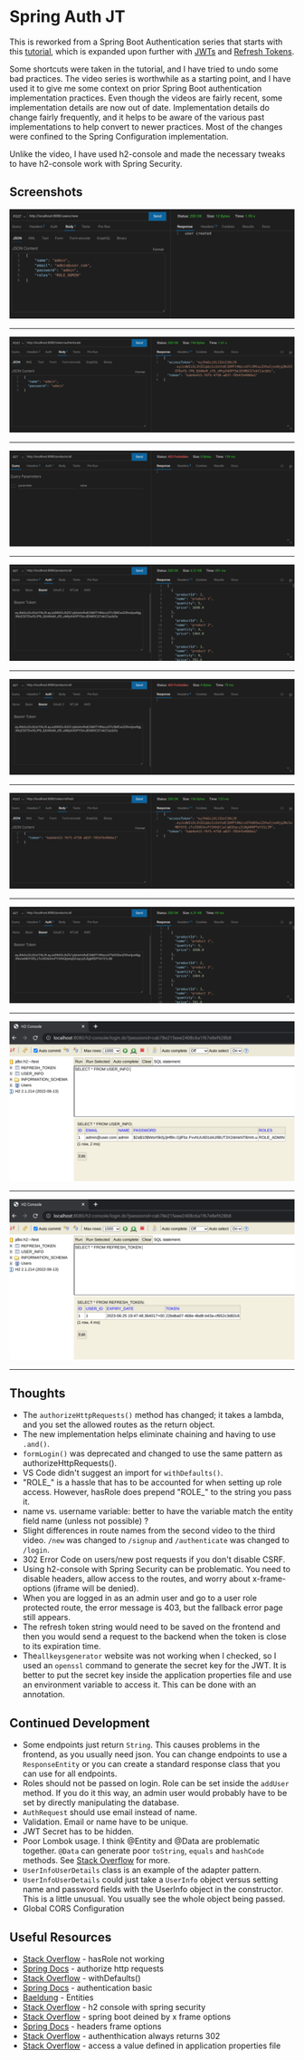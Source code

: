 # Spring Auth JT

This is reworked from a Spring Boot Authentication series that starts with this [tutorial](https://www.youtube.com/watch?v=R76S0tfv36w), which is expanded upon further with [JWTs](https://www.youtube.com/watch?v=NcLtLZqGu2M) and [Refresh Tokens](https://www.youtube.com/watch?v=Wp4h_wYXqmU).

Some shortcuts were taken in the tutorial, and I have tried to undo some bad practices. The video series is worthwhile as a starting point, and I have used it to give me some context on prior Spring Boot authentication implementation practices. Even though the videos are fairly recent, some implementation details are now out of date. Implementation details do change fairly frequently, and it helps to be aware of the various past implementations to help convert to newer practices. Most of the changes were confined to the Spring Configuration implementation.

Unlike the video, I have used h2-console and made the necessary tweaks to have h2-console work with Spring Security.

## Screenshots

![](screenshots/spring-auth-jt-1.png)

***

![](screenshots/spring-auth-jt-2.png)

***

![](screenshots/spring-auth-jt-3.png "Access Admin Protected Route with JWT")

***

![](screenshots/spring-auth-jt-4.png)

***

![](screenshots/spring-auth-jt-5.png "Denied after JWT expires")

***

![](screenshots/spring-auth-jt-6.png "Use token to get new access token")

***

![](screenshots/spring-auth-jt-7.png "Can access protected route again")

***

![](screenshots/spring-auth-jt-8.png "h2 console user info table")

***

![](screenshots/spring-auth-jt-9.png "h2 console refresh token table")

***

## Thoughts
 
- The `authorizeHttpRequests()` method has changed; it takes a lambda, and you set the allowed routes as the return object.
- The new implementation helps eliminate chaining and having to use `.and()`.   
- `formLogin()` was deprecated and changed to use the same pattern as authorizeHttpRequests().
- VS Code didn't suggest an import for `withDefaults()`.
- "ROLE_" is a hassle that has to be accounted for when setting up role access.  However, hasRole does prepend "ROLE_" to the string you pass it.  
- name vs. username variable: better to have the variable match the entity field name (unless not possible) ?  
- Slight differences in route names from the second video to the third video.  `/new` was changed to `/signup` and `/authenticate` was changed to `/login`.  
- 302 Error Code on users/new post requests if you don't disable CSRF.
- Using h2-console with Spring Security can be problematic. You need to disable headers, allow access to the routes, and worry about x-frame-options (iframe will be denied).
- When you are logged in as an admin user and go to a user role protected route, the error message is 403, but the fallback error page still appears.
- The refresh token string would need to be saved on the frontend and then you would send a request to the backend when the token is close to its expiration time. 
-  The`allkeysgenerator` website was not working when I checked, so I used an `openssl` command to generate the secret key for the JWT. It is better to put the secret key inside the application properties file and use an environment variable to access it. This can be done with an annotation.

## Continued Development

- Some endpoints just return `String`.  This causes problems in the frontend, as you usually need json.  You can change endpoints to use a `ResponseEntity` or you can create a standard response class that you can use for all endpoints.   
- Roles should not be passed on login.  Role can be set inside the `addUser` method.  If you do it this way, an admin user would probably have to be set by directly manipulating the database.    
- `AuthRequest` should use email instead of name.  
- Validation.  Email or name have to be unique.  
- JWT Secret has to be hidden.  
- Poor Lombok usage.  I think @Entity and @Data are problematic together.  `@Data` can generate poor `toString`, `equals` and `hashCode` methods.  See [Stack Overflow](https://stackoverflow.com/questions/40516058/lombok-data-and-builder-on-same-entity) for more.  
- `UserInfoUserDetails` class is an example of the adapter pattern.   
- `UserInfoUserDetails` could just take a `UserInfo` object versus setting name and password fields with the UserInfo object in the constructor.  This is a little unusual.  You usually see the whole object being passed.    
- Global CORS Configuration

## Useful Resources

- [Stack Overflow](https://stackoverflow.com/questions/41946473/springboot-security-hasrole-not-working) - hasRole not working
- [Spring Docs](https://docs.spring.io/spring-security/reference/servlet/authorization/authorize-http-requests.html) - authorize http requests
- [Stack Overflow](https://stackoverflow.com/questions/64191637/the-method-withdefaults-is-undefined-for-the-type-securityconfiguration) - withDefaults()
- [Spring Docs](https://docs.spring.io/spring-security/reference/servlet/authentication/passwords/basic.html) - authentication basic
- [Baeldung](https://www.baeldung.com/jpa-entities) - Entities
- [Stack Overflow](https://stackoverflow.com/questions/74680244/h2-database-console-not-opening-with-spring-security) - h2 console with spring security
- [Stack Overflow](https://stackoverflow.com/questions/26220083/h2-database-console-spring-boot-load-denied-by-x-frame-options) - spring boot deined by x frame options
- [Spring Docs](https://docs.spring.io/spring-security/site/docs/5.0.x/reference/html/headers.html#headers-frame-options) - headers frame options
- [Stack Overflow](https://stackoverflow.com/questions/50157911/spring-security-5-authentication-always-return-302) - authenthication always returns 302
- [Stack Overflow](https://stackoverflow.com/questions/30528255/how-to-access-a-value-defined-in-the-application-properties-file-in-spring-boot) - access a value defined in application properties file
